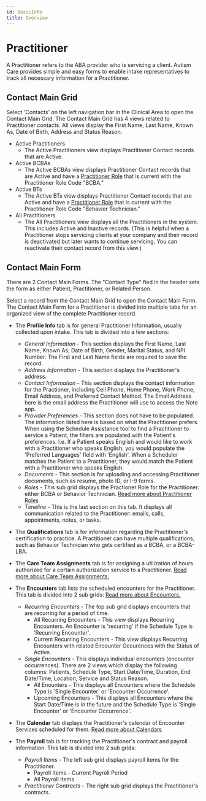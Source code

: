 ```yaml
---
id: BasicInfo
title: Overview
---
```


# Practitioner

A Practitioner refers to the ABA provider who is servicing a client. Autism Care provides simple and easy forms to enable intake representatives to track all necessary information for a Practitioner. 

## Contact Main Grid

Select 'Contacts' on the left navigation bar in the Clinical Area to open the Contact Main Grid. The Contact Main Grid has 4 views related to Practitioner contacts. All views display the First Name, Last Name, Known As, Date of Birth, Address and Status Reason.  
- Active Practitioners
    - The Active Practitioners view displays Practitioner Contact records that are Active.
- Active BCBAs
    - The Active BCBAs view displays Practitioner Contact records that are Active and have a [Practitioner Role](PractitionerRoles.md) that is current with the Practitioner Role Code "BCBA."
- Active BTs
    - The Active BTs view displays Practitioner Contact records that are Active and have a [Practitioner Role](PractitionerRoles.md) that is current with the Practitioner Role Code "Behavior Technician."
- All Practitioners
    - The All Practitioners view displays all the Practitioners in the system. This includes Active and Inactive records. (This is helpful when a Practitioner stops servicing clients at your company and their record is deactivated but later wants to continue servicing. You can reactivate their contact record from this view.)

## Contact Main Form

There are 2 Contact Main Forms. The "Contact Type" fied in the header sets the form as either Patient, Practitioner, or Related Person.


Select a record from the Contact Main Grid to open the Contact Main Form. The Contact Main Form for a Practitioner is divided into multiple tabs for an organized view of the complete Practitioner record.
- The **Profile Info** tab is for general Practitioner Information, usually collected upon intake. This tab is divided into a few sections:
    - *General Information* - This section displays the First Name, Last Name, Known As, Date of Birth, Gender, Marital Status, and NPI Number. The First and Last Name fields are required to save the record.
    - *Address Information* - This section displays the Practitioner's address.
    - *Contact Information* - This section displays the contact information for the Practioner, including Cell Phone, Home Phone, Work Phone, Email Address, and Preferred Contact Method. The Email Address here is the email address the Practitioner will use to access the Note app.
    - *Provider Preferences* - This section does not have to be populated. The information listed here is based on what the Practitioner prefers. When using the Schedule Assistance tool to find a Practitioner to service a Patient, the filters are populated with the Patient's preferences. I.e. If a Patient speaks English and would like to work with a Practitioner who speaks English, you would populate the 'Preferred Languages' field with 'English'. When a Scheduler matches the Patient to a Practitioner, they would match the Patient with a Practitioner who speaks English.
    - *Documents* - This section is for uploading and accessing Practitioner documents, such as resume, photo ID, or I-9 forms.
    - *Roles* - This sub grid displays the Practioner Role for the Practitioner: either BCBA or Behavior Technician. [Read more about Practitioner Roles](PractitionerRoles.md)
    - *Timeline* - This is the last section on this tab. It displays all communication related to the Practitioner: emails, calls, appointments, notes, or tasks.
        
- The **Qualifications** tab is for information regarding the Practitioner's certification to practice. A Practitioner can have multiple qualifications, such as Behavior Technician who gets certified as a BCBA, or a BCBA-LBA.

- The **Care Team Assignments** tab is for assigning a utilization of hours authorized for a certain authorization service to a Practitioner. [Read more about Care Team Assignments.](CareTeamAssignments.md)

- The **Encounters** tab lists the scheduled encounters for the Practitioner. This tab is divided into 2 sub grids: [Read more about Encounters.](Encounters.md)
    - *Recurring Encounters* - The top sub grid displays encounters that are recurring for a period of time. 
        - All Recurring Encounters - This view displays Recurring Encounters. An Encounter is 'recurring' if the Schedule Type is 'Recurring Encounter'. 
        - Current Recurring Encounters - This view displays Recurring Encounters with related Encounter Occurences with the Status of Active. 
    - *Single Encounters* - This displays individual encounters (encounter occurrences). There are 2 views which display the following columns: Patients, Schedule Type, Start Date/Time, Duration, End Date/Time, Location, Service and Status Reason. 
        - All Enounters - This displays all Encounters where the Schedule Type is 'Single Encounter' or 'Encounter Occurrence'.
        - Upcoming Encounters - This displays all Encounters where the Start Date/Time is in the future and the Schedule Type is 'Single Encounter' or 'Encounter Occurrence'.

- The **Calendar** tab displays the Practitioner's calendar of Encounter Services scheduled for them. [Read more about Calendars](Calendar.md)

- The **Payroll** tab is for tracking the Practitioner's contract and payroll information.  This tab is divided into 2 sub grids:
    - *Payroll Items* - The left sub grid displays payroll items for the Practitioner.
        - Payroll Items - Current Payroll Period
        - All Payroll Items
    - *Practitioner Contracts* - The right sub grid displays the Practitioner's contracts. 


